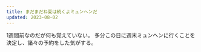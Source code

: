 ```yaml
---
title: まだまだね夏は続くよミュンヘンだ
updated: 2023-08-02
---
```


1週間前なのだが何も覚えていない。
多分この日に週末ミュンヘンに行くことを決定し、諸々の予約をした気がする。
